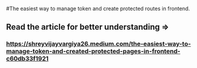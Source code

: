 #The easiest way to manage token and create protected routes in frontend.

## Read the article for better understanding =>
### https://shreyvijayvargiya26.medium.com/the-easiest-way-to-manage-token-and-created-protected-pages-in-frontend-c60db33f1921
